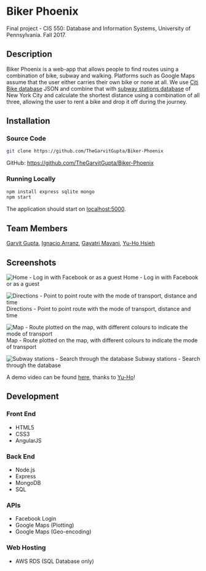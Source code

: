 # Biker Phoenix

Final project - CIS 550: Database and Information Systems, University of Pennsylvania. Fall 2017.

## Description

Biker Phoenix is a web-app that allows people to find routes using a combination of bike, subway and walking. Platforms such as Google Maps assume that the user either carries their own bike or none at all. We use [Citi Bike database](https://www.citibikenyc.com/system-data) JSON and combine that with [subway stations database](https://opendata.cityofnewyork.us) of New York City and calculate the shortest distance using a combination of all three, allowing the user to rent a bike and drop it off during the journey.

## Installation

### Source Code

```sh
git clone https://github.com/TheGarvitGupta/Biker-Phoenix
```
GitHub: https://github.com/TheGarvitGupta/Biker-Phoenix

### Running Locally

```sh
npm install express sqlite mongo
npm start
```

The application should start on [localhost:5000](http://localhost:5000/).

## Team Members

[Garvit Gupta](https://github.com/TheGarvitGupta),
[Ignacio Arranz](https://github.com/arranzignacio),
[Gayatri Mavani](https://github.com/gmavani),
[Yu-Ho Hsieh](https://github.com/HsiehYuho)

## Screenshots

![Home - Log in with Facebook or as a guest](https://raw.githubusercontent.com/TheGarvitGupta/CIS550/master/Screenshots/Screen%20Shot%202018-06-16%20at%2010.28.49%20PM.png?token=AJuzDKXb7wrXmg0OE--MGo61lUYwnE9Vks5bL0VawA%3D%3D)
Home - Log in with Facebook or as a guest

![Directions - Point to point route with the mode of transport, distance and time](https://raw.githubusercontent.com/TheGarvitGupta/CIS550/master/Screenshots/Screen%20Shot%202018-06-16%20at%2010.34.00%20PM.png?token=AJuzDMlz2bq8nBqCzHZd2OePIz8daI3Vks5bL0VjwA%3D%3D)
Directions - Point to point route with the mode of transport, distance and time

![Map - Route plotted on the map, with different colours to indicate the mode of transport](https://raw.githubusercontent.com/TheGarvitGupta/CIS550/master/Screenshots/Screen%20Shot%202018-06-16%20at%2010.34.39%20PM.png?token=AJuzDKMaKwNg7r_2DdNJ5lU1JFDMOqKnks5bL0VlwA%3D%3D)
Map - Route plotted on the map, with different colours to indicate the mode of transport

![Subway stations - Search through the database](https://raw.githubusercontent.com/TheGarvitGupta/CIS550/master/Screenshots/Screen%20Shot%202018-06-16%20at%2010.35.24%20PM.png?token=AJuzDAkmlfs4hvAAdOKPomb_5kl8NeNNks5bL0VowA%3D%3D)
Subway stations - Search through the database

A demo video can be found [here](https://youtu.be/ILKdKZQTTY0), thanks to [Yu-Ho](https://github.com/HsiehYuho)!

## Development

### Front End
* HTML5
* CSS3
* AngularJS

### Back End
* Node.js
* Express
* MongoDB
* SQL

### APIs
* Facebook Login
* Google Maps (Plotting)
* Google Maps (Geo-encoding)

### Web Hosting
* AWS RDS (SQL Database only)
